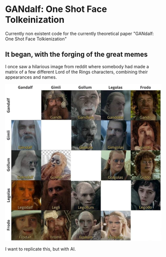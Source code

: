 # GANdalf: One Shot Face Tolkeinization
Currently non existent code for the currently theoretical paper "GANdalf: One Shot Face Tolkienization" 

## It began, with the forging of the great memes

I once saw a hilarious image from reddit where somebody had made a matrix of a few different Lord of the Rings characters, combining their appearances and names.

![Figure 1: The Inspiration](content/Figure1_inspiration.jpg "The Inspiration")

I want to replicate this, but with AI.
